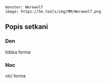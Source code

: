 ```statblock
monster: Werewolf
image: https://5e.tools/img/MM/Werewolf.png
```
## Popis setkani

### Den
lidska forma

### Noc
vlci forma
